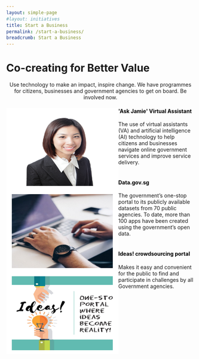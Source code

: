 ```yaml
---
layout: simple-page
#layout: initiatives
title: Start a Business
permalink: /start-a-business/
breadcrumb: Start a Business
---
```

<h1><div class="has-text-centered has-text-weight-bold">Co-creating for Better Value</div></h1>

<center>Use technology to make an impact, inspire change. We have programmes for citizens, businesses and government agencies to get on board. Be involved now.</center>

<div>
<img src="/images/programmes/products-and-services/1.jpg" align="left" style="width:300px;height:220px;">
<h4 style="color:black">'Ask Jamie' Virtual Assistant</h4>
<span style="font-size:100%;">The use of virtual assistants (VA) and artificial intelligence (AI) technology to help citizens and businesses navigate online government services and improve service delivery.</span>
</div>
<br />
<div>
<img src="/images/programmes/products-and-services/2.jpg" align="left" style="width:300px;height:220px;">
<h4 style="color:black">Data.gov.sg</h4>
<span style="font-size:100%;">The government’s one-stop portal to its publicly available datasets from 70 public agencies. To date, more than 100 apps have been created using the government’s open data.</span>
</div>
<br />
<div>
<img src="/images/programmes/products-and-services/3.jpg" align="left" style="width:300px;height:220px;">
<h4 style="color:black">Ideas! crowdsourcing portal</h4>
<span style="font-size:100%;">Makes it easy and convenient for the public to find and participate in challenges by all Government agencies.</span>
<div>

